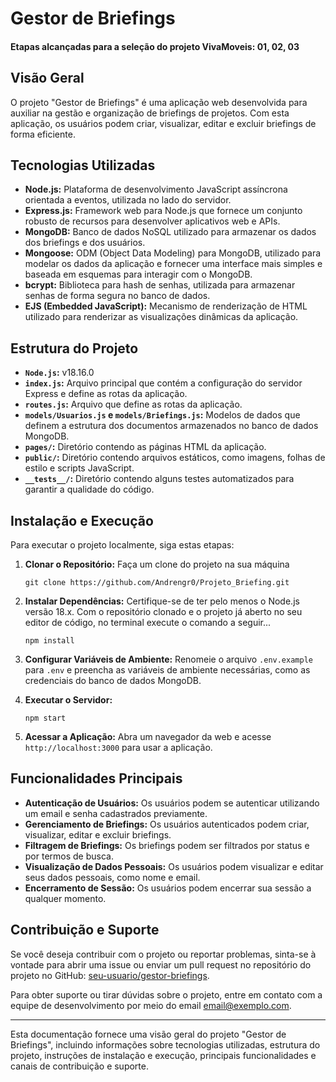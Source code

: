# Gestor de Briefings

#### Etapas alcançadas para a seleção do projeto VivaMoveis: 01, 02, 03

## Visão Geral

O projeto "Gestor de Briefings" é uma aplicação web desenvolvida para auxiliar na gestão e organização de briefings de projetos. Com esta aplicação, os usuários podem criar, visualizar, editar e excluir briefings de forma eficiente.

## Tecnologias Utilizadas

- **Node.js:** Plataforma de desenvolvimento JavaScript assíncrona orientada a eventos, utilizada no lado do servidor.
- **Express.js:** Framework web para Node.js que fornece um conjunto robusto de recursos para desenvolver aplicativos web e APIs.
- **MongoDB:** Banco de dados NoSQL utilizado para armazenar os dados dos briefings e dos usuários.
- **Mongoose:** ODM (Object Data Modeling) para MongoDB, utilizado para modelar os dados da aplicação e fornecer uma interface mais simples e baseada em esquemas para interagir com o MongoDB.
- **bcrypt:** Biblioteca para hash de senhas, utilizada para armazenar senhas de forma segura no banco de dados.
- **EJS (Embedded JavaScript):** Mecanismo de renderização de HTML utilizado para renderizar as visualizações dinâmicas da aplicação.

## Estrutura do Projeto
- **`Node.js`:** v18.16.0
- **`index.js`:** Arquivo principal que contém a configuração do servidor Express e define as rotas da aplicação.
- **`routes.js`:** Arquivo que define as rotas da aplicação.
- **`models/Usuarios.js` e `models/Briefings.js`:** Modelos de dados que definem a estrutura dos documentos armazenados no banco de dados MongoDB.
- **`pages/`:** Diretório contendo as páginas HTML da aplicação.
- **`public/`:** Diretório contendo arquivos estáticos, como imagens, folhas de estilo e scripts JavaScript.
- **`__tests__/`:** Diretório contendo alguns testes automatizados para garantir a qualidade do código.

## Instalação e Execução

Para executar o projeto localmente, siga estas etapas:

1. **Clonar o Repositório:**
    Faça um clone do projeto na sua máquina
   ```
   git clone https://github.com/Andrengr0/Projeto_Briefing.git
   ```

2. **Instalar Dependências:**
    Certifique-se de ter pelo menos o Node.js versão 18.x. Com o repositório clonado e o projeto já aberto no seu editor de código, no terminal execute o comando a seguir...
   ```
   npm install
   ```

3. **Configurar Variáveis de Ambiente:**
   Renomeie o arquivo `.env.example` para `.env` e preencha as variáveis de ambiente necessárias, como as credenciais do banco de dados MongoDB.

4. **Executar o Servidor:**
   ```
   npm start
   ```

5. **Acessar a Aplicação:**
   Abra um navegador da web e acesse `http://localhost:3000` para usar a aplicação.

## Funcionalidades Principais

- **Autenticação de Usuários:** Os usuários podem se autenticar utilizando um email e senha cadastrados previamente.
- **Gerenciamento de Briefings:** Os usuários autenticados podem criar, visualizar, editar e excluir briefings.
- **Filtragem de Briefings:** Os briefings podem ser filtrados por status e por termos de busca.
- **Visualização de Dados Pessoais:** Os usuários podem visualizar e editar seus dados pessoais, como nome e email.
- **Encerramento de Sessão:** Os usuários podem encerrar sua sessão a qualquer momento.

## Contribuição e Suporte

Se você deseja contribuir com o projeto ou reportar problemas, sinta-se à vontade para abrir uma issue ou enviar um pull request no repositório do projeto no GitHub: [seu-usuario/gestor-briefings](https://github.com/seu-usuario/gestor-briefings).

Para obter suporte ou tirar dúvidas sobre o projeto, entre em contato com a equipe de desenvolvimento por meio do email [email@exemplo.com](mailto:email@exemplo.com).

---

Esta documentação fornece uma visão geral do projeto "Gestor de Briefings", incluindo informações sobre tecnologias utilizadas, estrutura do projeto, instruções de instalação e execução, principais funcionalidades e canais de contribuição e suporte.

 
